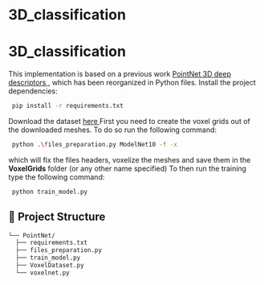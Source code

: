 # 3D_classification
# 3D_classification
This implementation is based on a previous work <a href="https://github.com/FedericoGelain/3DP_homeworks/tree/main/HW4%20-%203D%20Deep%20Descriptors"> PointNet 3D deep descriptors </a>, which has been reorganized in Python files.
Install the project dependencies:
```sh
 pip install -r requirements.txt
```
Download the dataset <a href="https://www.kaggle.com/datasets/balraj98/modelnet10-princeton-3d-object-dataset"> here </a>
First you need to create the voxel grids out of the downloaded meshes. To do so run the following command:
```sh
 python .\files_preparation.py ModelNet10 -f -x
```
which will fix the files headers, voxelize the meshes and save them in the <b>VoxelGrids</b> folder (or any other name specified)
To then run the training type the following command:
```sh
 python train_model.py
```

## 📁 Project Structure

```sh
└── PointNet/
  ├── requirements.txt
  ├── files_preparation.py
  ├── train_model.py
  ├── VoxelDataset.py
  └── voxelnet.py
```
